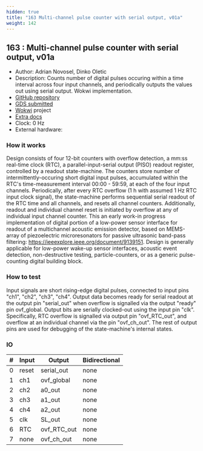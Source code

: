 ```yaml
---
hidden: true
title: "163 Multi-channel pulse counter with serial output, v01a"
weight: 142
---
```


## 163 : Multi-channel pulse counter with serial output, v01a

* Author: Adrian Novosel, Dinko Oletic
* Description: Counts number of digital pulses occuring within a time interval across four input channels, and periodically outputs the values out using serial output. Wokwi implementation.
* [GitHub repository](https://github.com/DinkoOletic/tt04-wokwi_unizgfer_multich_pulse_counter_v01a)
* [GDS submitted](https://github.com/DinkoOletic/tt04-wokwi_unizgfer_multich_pulse_counter_v01a/actions/runs/6023621612)
* [Wokwi](https://wokwi.com/projects/370533670565165057) project
* [Extra docs]()
* Clock: 0 Hz
* External hardware: 



### How it works

Design consists of four 12-bit counters with overflow detection, a mm:ss real-time clock (RTC), a parallel-input-serial output (PISO) readout register, controlled by a readout state-machine. The counters store number of intermittently-occuring short digital input pulses, accumulated within the RTC's time-measurement interval 00:00 - 59:59, at each of the four input channels. Periodically, after every RTC overflow (1 h with assumed 1 Hz RTC input clock signal), the state-machine performs sequential serial readout of the RTC time and all channels, and resets all channel counters. Additionally, readout and individual channel reset is initiated by overflow at any of individual input channel counter. This an early work-in progress implementation of digital portion of a low-power sensor interface for readout of a multichannel acoustic emission detector, based on MEMS-array of piezoelectric microresonators for passive ultrasonic band-pass filtering: https://ieeexplore.ieee.org/document/9139151. Design is generally applicable for low-power wake-up sensor interfaces, acoustic event detection, non-destructive testing, particle-counters, or as a generic pulse-counting digital building block.


### How to test

Input signals are short rising-edge digital pulses, connected to input pins "ch1", "ch2", "ch3", "ch4". Output data becomes ready for serial readout at the output pin "serial_out" when overflow is signalled via the output "ready" pin ovf_global. Output bits are serially clocked-out using the input pin "clk". Specifically, RTC overflow is signalled via output pin "ovf_RTC_out", and overflow at an individual channel via the pin "ovf_ch_out". The rest of output pins are used for debugging of the state-machine's internal states.


### IO

| # | Input        | Output       | Bidirectional      |
|---|--------------|--------------| -------------------|
| 0 | reset  | serial_out | none |
| 1 | ch1  | ovf_global | none |
| 2 | ch2  | a0_out | none |
| 3 | ch3  | a1_out | none |
| 4 | ch4  | a2_out | none |
| 5 | clk  | SL_out | none |
| 6 | RTC  | ovf_RTC_out | none |
| 7 | none  | ovf_ch_out | none |
